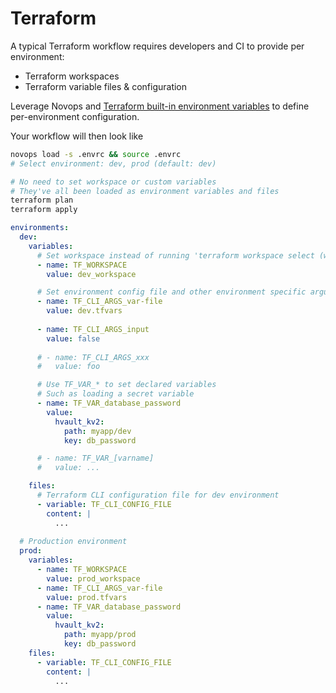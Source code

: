 # Terraform

A typical Terraform workflow requires developers and CI to provide per environment:

- Terraform workspaces
- Terraform variable files & configuration

Leverage Novops and [Terraform built-in environment variables](https://developer.hashicorp.com/terraform/cli/config/environment-variables) to define per-environment configuration. 

Your workflow will then look like

```sh
novops load -s .envrc && source .envrc
# Select environment: dev, prod (default: dev)

# No need to set workspace or custom variables 
# They've all been loaded as environment variables and files
terraform plan
terraform apply
```

```yaml
environments:
  dev:
    variables:
      # Set workspace instead of running 'terraform workspace select (workspace]' manually
      - name: TF_WORKSPACE
        value: dev_workspace

      # Set environment config file and other environment specific argument using TF_CLI_ARGS_*
      - name: TF_CLI_ARGS_var-file
        value: dev.tfvars
      
      - name: TF_CLI_ARGS_input
        value: false
        
      # - name: TF_CLI_ARGS_xxx
      #   value: foo

      # Use TF_VAR_* to set declared variables
      # Such as loading a secret variable
      - name: TF_VAR_database_password
        value:
          hvault_kv2:
            path: myapp/dev
            key: db_password

      # - name: TF_VAR_[varname]
      #   value: ...

    files:
      # Terraform CLI configuration file for dev environment
      - variable: TF_CLI_CONFIG_FILE
        content: |
          ...
      
  # Production environment
  prod:
    variables:
      - name: TF_WORKSPACE
        value: prod_workspace
      - name: TF_CLI_ARGS_var-file
        value: prod.tfvars
      - name: TF_VAR_database_password
        value:
          hvault_kv2:
            path: myapp/prod
            key: db_password
    files:
      - variable: TF_CLI_CONFIG_FILE
        content: |
          ...
```
